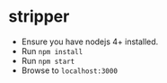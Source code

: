 stripper
========
* Ensure you have nodejs 4+ installed.
* Run `npm install`
* Run `npm start`
* Browse to `localhost:3000`